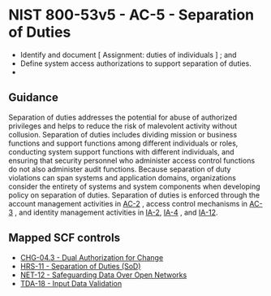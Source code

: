 # NIST 800-53v5 - AC-5 - Separation of Duties
- Identify and document \[ Assignment: duties of individuals \] ; and
- Define system access authorizations to support separation of duties.
-
## Guidance
Separation of duties addresses the potential for abuse of authorized privileges and helps to reduce the risk of malevolent activity without collusion. Separation of duties includes dividing mission or business functions and support functions among different individuals or roles, conducting system support functions with different individuals, and ensuring that security personnel who administer access control functions do not also administer audit functions. Because separation of duty violations can span systems and application domains, organizations consider the entirety of systems and system components when developing policy on separation of duties. Separation of duties is enforced through the account management activities in [AC-2](#ac-2) , access control mechanisms in [AC-3](#ac-3) , and identity management activities in [IA-2](#ia-2), [IA-4](#ia-4) , and [IA-12](#ia-12).
## Mapped SCF controls
- [CHG-04.3 - Dual Authorization for Change](../scf/chg-043-dualauthorizationforchange.md)
- [HRS-11 - Separation of Duties (SoD)](../scf/hrs-11-separationofdutiessod.md)
- [NET-12 - Safeguarding Data Over Open Networks](../scf/net-12-safeguardingdataoveropennetworks.md)
- [TDA-18 - Input Data Validation](../scf/tda-18-inputdatavalidation.md)